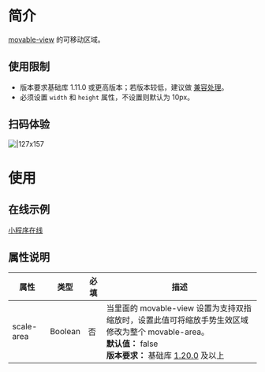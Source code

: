 # 简介

[movable-view](https://opendocs.alipay.com/mini/component/movable-view) 的可移动区域。

## 使用限制

- 版本要求基础库 1.11.0 或更高版本；若版本较低，建议做 [兼容处理](https://opendocs.alipay.com/mini/framework/compatibility)。
- 必须设置 `width` 和 `height` 属性，不设置则默认为 10px。

## 扫码体验

![|127x157](https://gw.alipayobjects.com/mdn/rms_d929c6/afts/img/A*V9IxRbitTwkAAAAAAAAAAABjARQnAQ#align=left&display=inline&height=1906&margin=%5Bobject%20Object%5D&originHeight=1906&originWidth=1540&status=done&style=none&width=128)

# 使用

## 在线示例

[小程序在线](https://opendocs.alipay.com/openbox/mini/opendocs/basic-component?view=preview&defaultPage=pages/movable-view/index&defaultOpenedFiles=pages/movable-view/index&theme=light)

## 属性说明

| **属性** | **类型** | **必填** | **描述** |
| --- | --- | --- | --- |
| scale-area | Boolean | 否 | 当里面的 movable-view 设置为支持双指缩放时，设置此值可将缩放手势生效区域修改为整个 movable-area。<br />**默认值：** false<br />**版本要求：** 基础库 [1.20.0](https://opendocs.alipay.com/mini/framework/compatibility) 及以上 |
